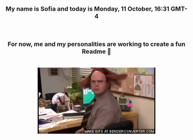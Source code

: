 


<div align="center">
<h3 >My name is Sofia and today is Monday, 11 October, 16:31 GMT-4</h3><br>
<h3 >For now, me and my personalities are working to create a fun Readme 👋
</h3><br>
<img src='img/dwight.gif' alt='working...'/>
</div>
